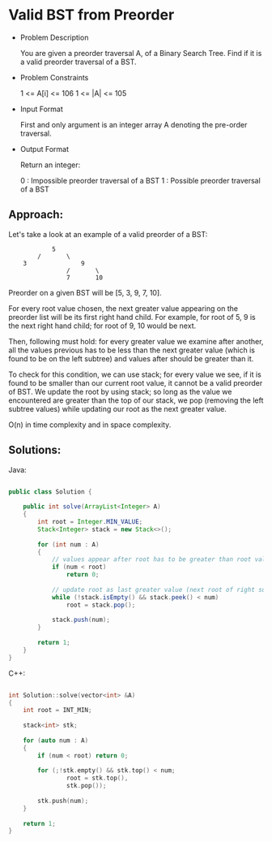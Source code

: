 # Valid BST from Preorder

- Problem Description


    You are given a preorder traversal A, of a Binary Search Tree.
    Find if it is a valid preorder traversal of a BST.

- Problem Constraints


    1 <= A[i] <= 106
    1 <= |A| <= 105

- Input Format


    First and only argument is an integer array A denoting the pre-order traversal.

- Output Format


    Return an integer:

    0 : Impossible preorder traversal of a BST
    1 : Possible preorder traversal of a BST


## Approach:

Let's take a look at an example of a valid preorder of a BST:

                5
            /       \
        3               9
                    /       \
                    7       10

Preorder on a given BST will be [5, 3, 9, 7, 10].

For every root value chosen, the next greater value appearing on the preorder
list will be its first right hand child. For example, for root of 5, 9 is the
next right hand child; for root of 9, 10 would be next.

Then, following must hold: for every greater value we examine after another,
all the values previous has to be less than the next greater value (which is
found to be on the left subtree) and values after should be greater than it.

To check for this condition, we can use stack; for every value we see, if it is
found to be smaller than our current root value, it cannot be a valid preorder
of BST. We update the root by using stack; so long as the value we encountered
are greater than the top of our stack, we pop (removing the left subtree
values) while updating our root as the next greater value.

O(n) in time complexity and in space complexity.


## Solutions:

Java:

```java

public class Solution {
    
    public int solve(ArrayList<Integer> A) 
    {
        int root = Integer.MIN_VALUE;
        Stack<Integer> stack = new Stack<>();
        
        for (int num : A)
        {
            // values appear after root has to be greater than root value
            if (num < root)
                return 0;
            
            // update root as last greater value (next root of right subtree)
            while (!stack.isEmpty() && stack.peek() < num)
                root = stack.pop();
            
            stack.push(num);
        }
        
        return 1;
    }
}
```

C++:

```cpp

int Solution::solve(vector<int> &A) 
{
    int root = INT_MIN;
    
    stack<int> stk;
    
    for (auto num : A)
    {
        if (num < root) return 0;
        
        for (;!stk.empty() && stk.top() < num; 
                root = stk.top(), 
                stk.pop());
        
        stk.push(num);
    }
    
    return 1;
}
```
